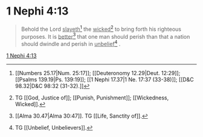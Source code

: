 # 1 Nephi 4:13

> Behold the Lord <u>slayeth</u>[^a] the <u>wicked</u>[^b] to bring forth his righteous purposes. It is <u>better</u>[^c] that one man should perish than that a nation should dwindle and perish in <u>unbelief</u>[^d] .

[1 Nephi 4:13](https://www.churchofjesuschrist.org/study/scriptures/bofm/1-ne/4?lang=eng&id=p13#p13)


[^a]: [[Numbers 25.17|Num. 25:17]]; [[Deuteronomy 12.29|Deut. 12:29]]; [[Psalms 139.19|Ps. 139:19]]; [[1 Nephi 17.37|1 Ne. 17:37 (33-38)]]; [[D&C 98.32|D&C 98:32 (31-32).]]
[^b]: TG [[God, Justice of]]; [[Punish, Punishment]]; [[Wickedness, Wicked]].
[^c]: [[Alma 30.47|Alma 30:47]]. TG [[Life, Sanctity of]].
[^d]: TG [[Unbelief, Unbelievers]].
